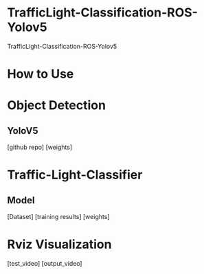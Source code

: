 # TrafficLight-Classification-ROS-Yolov5
TrafficLight-Classification-ROS-Yolov5

# How to Use

# Object Detection
## YoloV5  
[github repo]
[weights]

# Traffic-Light-Classifier
## Model
[Dataset]
[training results]
[weights]

# Rviz Visualization
[test_video]
[output_video]
